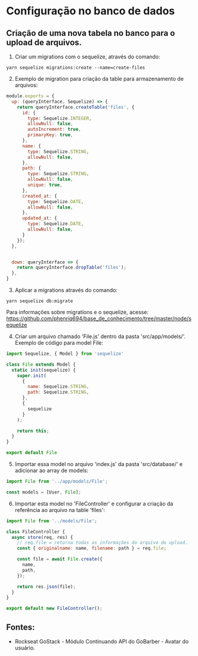 # Configuração no banco de dados
## Criação de uma nova tabela no banco para o upload de arquivos.

1. Criar um migrations com o sequelize, através do comando:
```
yarn sequelize migrations:create --name=create-files
```
2. Exemplo de migration para criação da table para armazenamento de arquivos:
```javascript
module.exports = {
  up: (queryInterface, Sequelize) => { 
    return queryInterface.createTable('files', {
      id: {
        type: Sequelize.INTEGER,
        allowNull: false,
        autoIncrement: true,
        primaryKey: true,
      },
      name: {
        type: Sequelize.STRING,
        allowNull: false,
      },
      path: {
        type: Sequelize.STRING,
        allowNull: false,
        unique: true,
      },
      created_at: {
        type: Sequelize.DATE,
        allowNull: false,
      },
      updated_at: {
        type: Sequelize.DATE,
        allowNull: false,
      }
    });
  },


  down: queryInterface => { 
    return queryInterface.dropTable('files');
  },
}
```
3. Aplicar a migrations através do comando:
```
yarn sequelize db:migrate
```
Para informações sobre migrations e o sequelize, acesse: https://github.com/phenriq694/base_de_conhecimento/tree/master/node/sequelize

4. Criar um arquivo chamado 'File.js' dentro da pasta 'src/app/models/'. Exemplo de código para model File:
```javascript
import Sequelize, { Model } from 'sequelize'

class File extends Model {
  static init(sequelize) {
    super.init(
      {
        name: Sequelize.STRING,
        path: Sequelize.STRING,
      },
      {
        sequelize
      }
    );

    return this;
  }
}

export default File
```
5. Importar essa model no arquivo 'index.js' da pasta 'src/database/' e adicionar ao array de models:
```javascript
import File from '../app/models/File';

const models = [User, File];
```
6. Importar esta model no 'FileController' e configurar a criação da referência ao arquivo na table 'files':
```javascript
import File from '../models/File';

class FileController {
  async store(req, res) {
    // req.file = retorna todas as informações do arquivo do upload.
    const { originalname: name, filename: path } = req.file;

    const file = await File.create({
      name, 
      path,
    });

    return res.json(file);
  }
}

export default new FileController();
```
## Fontes: 
- Rockseat GoStack - Módulo Continuando API do GoBarber - Avatar do usuário. 